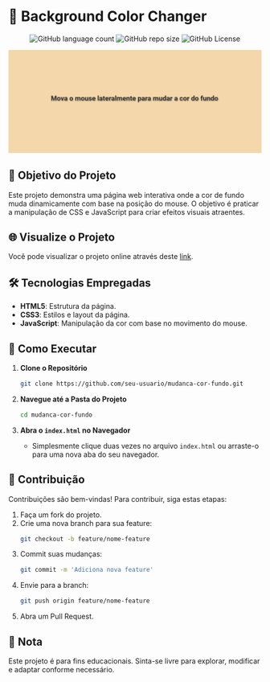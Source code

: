 <!-- Projeto Finalizado -->
# 🎨 Background Color Changer

<p align="center">
  <!-- Contador de linguagens do GitHub -->
  <img alt="GitHub language count" src="https://img.shields.io/github/languages/count/devAndreotti/colorful-background?color=FFF&labelColor=f2d5aa&style=flat-square">
  <!-- Tamanho do repositório no GitHub -->
  <img alt="GitHub repo size" src="https://img.shields.io/github/repo-size/devAndreotti/colorful-background?color=FFF&labelColor=f2d5aa&style=flat-square">
  <!-- Licença do GitHub -->
  <img alt="GitHub License" src="https://img.shields.io/github/license/devAndreotti/devAndreotti?color=FFF&labelColor=f2d5aa&style=flat-square">
</p>

<div align="center">
  <img src="./background.png" alt="Projeto Banner"/>
</div>

## 🎯 Objetivo do Projeto

Este projeto demonstra uma página web interativa onde a cor de fundo muda dinamicamente com base na posição do mouse. O objetivo é praticar a manipulação de CSS e JavaScript para criar efeitos visuais atraentes.

## 🌐 Visualize o Projeto

Você pode visualizar o projeto online através deste [link](https://devandreotti.github.io/colorful-background/).

## 🛠️ Tecnologias Empregadas

- **HTML5**: Estrutura da página.
- **CSS3**: Estilos e layout da página.
- **JavaScript**: Manipulação da cor com base no movimento do mouse.

## 🚀 Como Executar

1. **Clone o Repositório**
   ```bash
   git clone https://github.com/seu-usuario/mudanca-cor-fundo.git
   ```

2. **Navegue até a Pasta do Projeto**
   ```bash
   cd mudanca-cor-fundo
   ```

3. **Abra o `index.html` no Navegador**
   - Simplesmente clique duas vezes no arquivo `index.html` ou arraste-o para uma nova aba do seu navegador.

## 💪 Contribuição

Contribuições são bem-vindas! Para contribuir, siga estas etapas:

1. Faça um fork do projeto.
2. Crie uma nova branch para sua feature:
   ```bash
   git checkout -b feature/nome-feature
   ```
3. Commit suas mudanças:
   ```bash
   git commit -m 'Adiciona nova feature'
   ```
4. Envie para a branch:
   ```bash
   git push origin feature/nome-feature
   ```
5. Abra um Pull Request.

## 📌 Nota

Este projeto é para fins educacionais. Sinta-se livre para explorar, modificar e adaptar conforme necessário.
